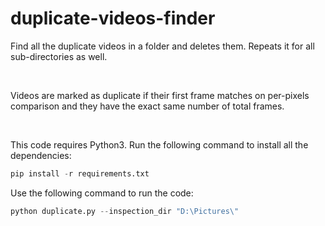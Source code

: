 # duplicate-videos-finder
Find all the duplicate videos in a folder and deletes them. Repeats it for all sub-directories as well.

<br>

Videos are marked as duplicate if their first frame matches on per-pixels comparison and they have the exact same number of total frames.

<br>

This code requires Python3. Run the following command to install all the dependencies:
```python
pip install -r requirements.txt
```

Use the following command to run the code: 
```python
python duplicate.py --inspection_dir "D:\Pictures\"
```
